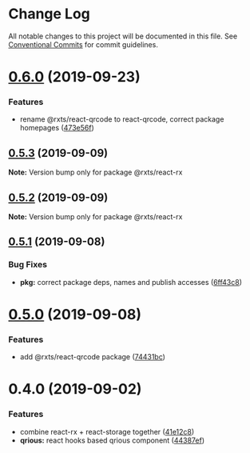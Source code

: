 # Change Log

All notable changes to this project will be documented in this file.
See [Conventional Commits](https://conventionalcommits.org) for commit guidelines.

# [0.6.0](https://github.com/rx-ts/react/compare/@rxts/react-rx@0.5.3...@rxts/react-rx@0.6.0) (2019-09-23)


### Features

* rename @rxts/react-qrcode to react-qrcode, correct package homepages ([473e56f](https://github.com/rx-ts/react/commit/473e56f))





## [0.5.3](https://github.com/rx-ts/react/compare/@rxts/react-rx@0.5.2...@rxts/react-rx@0.5.3) (2019-09-09)

**Note:** Version bump only for package @rxts/react-rx





## [0.5.2](https://github.com/rx-ts/react/compare/@rxts/react-rx@0.5.1...@rxts/react-rx@0.5.2) (2019-09-09)

**Note:** Version bump only for package @rxts/react-rx





## [0.5.1](https://github.com/rx-ts/react/compare/@rxts/react-rx@0.5.0...@rxts/react-rx@0.5.1) (2019-09-08)


### Bug Fixes

* **pkg:** correct package deps, names and publish accesses ([6ff43c8](https://github.com/rx-ts/react/commit/6ff43c8))





# [0.5.0](https://github.com/rx-ts/react/compare/@rxts/react-rx@0.4.0...@rxts/react-rx@0.5.0) (2019-09-08)


### Features

* add @rxts/react-qrcode package ([74431bc](https://github.com/rx-ts/react/commit/74431bc))





# 0.4.0 (2019-09-02)

### Features

- combine react-rx + react-storage together ([41e12c8](https://github.com/rx-ts/react/commit/41e12c8))
- **qrious:** react hooks based qrious component ([44387ef](https://github.com/rx-ts/react/commit/44387ef))
